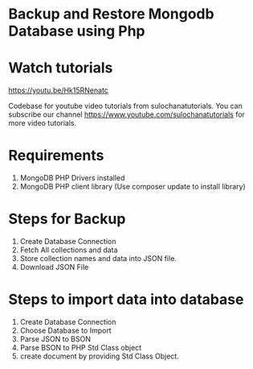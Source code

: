 # Backup and Restore Mongodb Database using Php
# Watch tutorials 
https://youtu.be/Hk15RNenatc

Codebase for youtube video tutorials from sulochanatutorials. 
You can subscribe our channel https://www.youtube.com/sulochanatutorials for more video tutorials.

# Requirements 

1. MongoDB PHP Drivers installed 
2. MongoDB PHP client library (Use composer update to install library)

# Steps for Backup 

1. Create Database Connection
2. Fetch All collections and data
3. Store collection names and data into JSON file.
4. Download JSON File


# Steps to import data into database

1. Create Database Connection
2. Choose Database to Import
3. Parse JSON to BSON
4. Parse BSON to PHP Std Class object
5. create document by providing Std Class Object.





